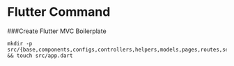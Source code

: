 # Flutter Command

###Create Flutter MVC Boilerplate
```
mkdir -p src/{base,components,configs,controllers,helpers,models,pages,routes,services,themes} && touch src/app.dart
```

